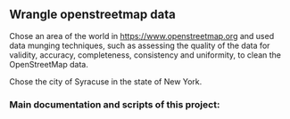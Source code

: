 ## Wrangle openstreetmap data

Chose an area of the world in https://www.openstreetmap.org and used data munging techniques, such as assessing the quality of the data for validity, accuracy, completeness, consistency and uniformity, to clean the OpenStreetMap data.

Chose the city of Syracuse in the state of New York.

### Main documentation and scripts of this project:


